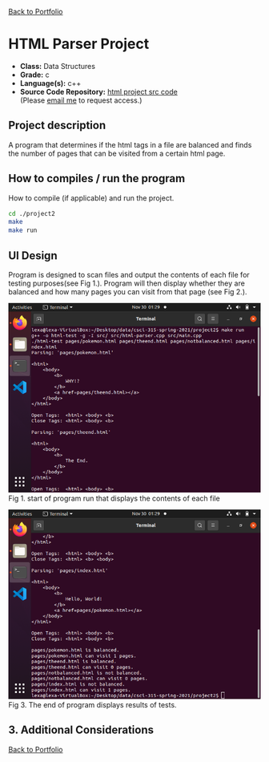 [Back to Portfolio](../../../)

HTML Parser Project
===============

-   **Class:** Data Structures
-   **Grade:** c
-   **Language(s):** c++
-   **Source Code Repository:** [html project src code](https://github.com/LexaMO/csci-315-spring-2021/tree/master/project2/src)  
    (Please [email me](mailto:LJMosby@csustudent.net?subject=GitHub%20Access) to request access.)

## Project description
A program that determines if the html tags in a file are balanced and finds the number of pages that can be visited from a certain html page.
 
## How to compiles / run the program

How to compile (if applicable) and run the project.

```bash
cd ./project2
make
make run
```

## UI Design

Program is designed to scan files and output the contents of each file for testing purposes(see Fig 1.). Program will then display whether they are balanced and how many pages you can visit from that page (see Fig 2.).

![screenshot](../images/project2start.png)
Fig 1. start of program run that displays the contents of each file

![screenshot](../images/project2end.png)
Fig 3. The end of program displays results of tests.



## 3. Additional Considerations

 


[Back to Portfolio](../../../)
